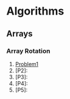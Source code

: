 # Algorithms
## Arrays
### Array Rotation
1. [Problem1](http://github.com/)
2. [P2]: 
3. [P3]: 
4. [P4]: 
5. [P5]: 

   
